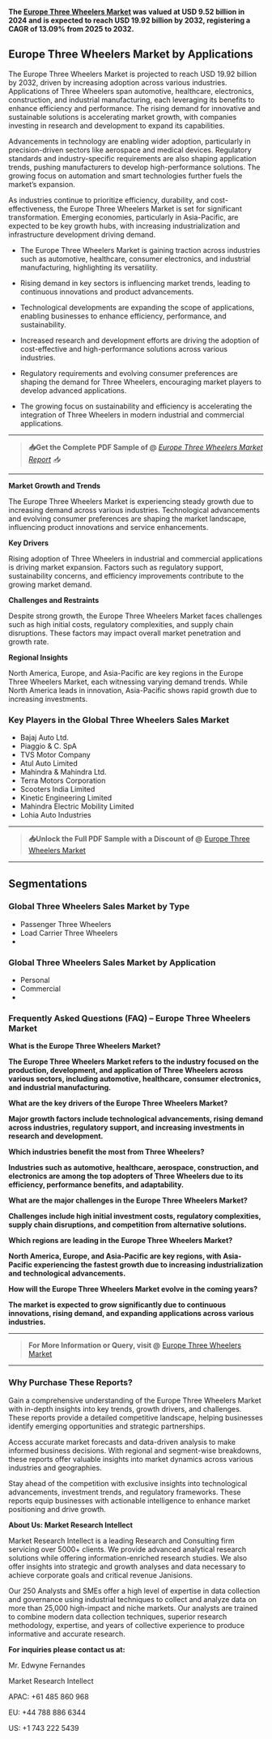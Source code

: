 <p><strong>The <a href="https://www.marketresearchintellect.com/download-sample/?rid=916257&amp;utm_source=Pulse-April-Europe&amp;utm_medium=852">Europe Three Wheelers Market</a> was valued at USD 9.52 billion in 2024 and is expected to reach USD 19.92 billion by 2032, registering a CAGR of 13.09% from 2025 to 2032.</strong></p><h2>Europe Three Wheelers Market by Applications&nbsp;</h2><p><p>The Europe Three Wheelers Market is projected to reach USD 19.92 billion by 2032, driven by increasing adoption across various industries. Applications of Three Wheelers span automotive, healthcare, electronics, construction, and industrial manufacturing, each leveraging its benefits to enhance efficiency and performance. The rising demand for innovative and sustainable solutions is accelerating market growth, with companies investing in research and development to expand its capabilities.</p><p>Advancements in technology are enabling wider adoption, particularly in precision-driven sectors like aerospace and medical devices. Regulatory standards and industry-specific requirements are also shaping application trends, pushing manufacturers to develop high-performance solutions. The growing focus on automation and smart technologies further fuels the market&rsquo;s expansion.</p><p>As industries continue to prioritize efficiency, durability, and cost-effectiveness, the Europe Three Wheelers Market is set for significant transformation. Emerging economies, particularly in Asia-Pacific, are expected to be key growth hubs, with increasing industrialization and infrastructure development driving demand.</p></p><ul><li><p>The Europe Three Wheelers Market is gaining traction across industries such as automotive, healthcare, consumer electronics, and industrial manufacturing, highlighting its versatility.</p></li><li><p>Rising demand in key sectors is influencing market trends, leading to continuous innovations and product advancements.</p></li><li><p>Technological developments are expanding the scope of applications, enabling businesses to enhance efficiency, performance, and sustainability.</p></li><li><p>Increased research and development efforts are driving the adoption of cost-effective and high-performance solutions across various industries.</p></li><li><p>Regulatory requirements and evolving consumer preferences are shaping the demand for Three Wheelers, encouraging market players to develop advanced applications.</p></li><li><p>The growing focus on sustainability and efficiency is accelerating the integration of Three Wheelers in modern industrial and commercial applications.</p></li></ul><hr /><blockquote><p><strong><span class="font-[700]">📥Get the Complete PDF Sample of @ </span></strong><em><span class="font-[700]"><a href="https://www.marketresearchintellect.com/download-sample/?rid=916257&amp;utm_source=Pulse-April-Europe&amp;utm_medium=852" target="_blank" data-tracking-control-name="article-ssr-frontend-pulse_little-text-block" data-tracking-will-navigate="" data-test-link="">Europe Three Wheelers Market Report</a>&nbsp;📥</span></em></p></blockquote><hr /><p class="" data-start="77" data-end="360"><strong data-start="77" data-end="105">Market Growth and Trends</strong></p><p class="" data-start="77" data-end="360">The Europe Three Wheelers Market is experiencing steady growth due to increasing demand across various industries. Technological advancements and evolving consumer preferences are shaping the market landscape, influencing product innovations and service enhancements.</p><p class="" data-start="362" data-end="606"><strong data-start="362" data-end="377">Key Drivers</strong></p><p class="" data-start="362" data-end="606">Rising adoption of Three Wheelers in industrial and commercial applications is driving market expansion. Factors such as regulatory support, sustainability concerns, and efficiency improvements contribute to the growing market demand.</p><p class="" data-start="608" data-end="849"><strong data-start="608" data-end="637">Challenges and Restraints</strong></p><p class="" data-start="608" data-end="849">Despite strong growth, the Europe Three Wheelers Market faces challenges such as high initial costs, regulatory complexities, and supply chain disruptions. These factors may impact overall market penetration and growth rate.</p><p class="" data-start="851" data-end="1095"><strong data-start="851" data-end="872">Regional Insights</strong></p><p class="" data-start="851" data-end="1095">North America, Europe, and Asia-Pacific are key regions in the Europe Three Wheelers Market, each witnessing varying demand trends. While North America leads in innovation, Asia-Pacific shows rapid growth due to increasing investments.</p><p><h3>Key Players in the Global Three Wheelers Sales Market </h3><ul><li>Bajaj Auto Ltd.</li><li>Piaggio & C. SpA</li><li>TVS Motor Company</li><li>Atul Auto Limited</li><li>Mahindra & Mahindra Ltd.</li><li>Terra Motors Corporation</li><li>Scooters India Limited</li><li>Kinetic Engineering Limited</li><li>Mahindra Electric Mobility Limited</li><li>Lohia Auto Industries</li></ul></p><hr /><blockquote><p><strong>📥Unlock the Full PDF Sample with a Discount of @</strong> <a href="https://www.marketresearchintellect.com/ask-for-discount/?rid=916257&amp;utm_source=Pulse-April-Europe&amp;utm_medium=852">Europe Three Wheelers Market</a></p></blockquote><hr /><p><h2>Segmentations</h2><h3>Global Three Wheelers Sales Market by Type</h3><ul><li>Passenger Three Wheelers</li><li>Load Carrier Three Wheelers</li><li></li></ul><h3>Global Three Wheelers Sales Market by Application</h3><ul><li>Personal</li><li>Commercial</li><li></li></ul></p><h3><strong>Frequently Asked Questions (FAQ) &ndash; Europe Three Wheelers Market</strong></h3><p><strong>What is the Europe Three Wheelers Market?</strong></p><p><strong>The Europe Three Wheelers Market refers to the industry focused on the production, development, and application of Three Wheelers across various sectors, including automotive, healthcare, consumer electronics, and industrial manufacturing.</strong></p><p><strong>What are the key drivers of the Europe Three Wheelers Market?</strong></p><p><strong>Major growth factors include technological advancements, rising demand across industries, regulatory support, and increasing investments in research and development.</strong></p><p><strong>Which industries benefit the most from Three Wheelers?</strong></p><p><strong>Industries such as automotive, healthcare, aerospace, construction, and electronics are among the top adopters of Three Wheelers due to its efficiency, performance benefits, and adaptability.</strong></p><p><strong>What are the major challenges in the Europe Three Wheelers Market?</strong></p><p><strong>Challenges include high initial investment costs, regulatory complexities, supply chain disruptions, and competition from alternative solutions.</strong></p><p><strong>Which regions are leading in the Europe Three Wheelers Market?</strong></p><p><strong>North America, Europe, and Asia-Pacific are key regions, with Asia-Pacific experiencing the fastest growth due to increasing industrialization and technological advancements.</strong></p><p><strong>How will the Europe Three Wheelers Market evolve in the coming years?</strong></p><p><strong>The market is expected to grow significantly due to continuous innovations, rising demand, and expanding applications across various industries.</strong></p><hr /><blockquote><p><span class="font-[700]"><strong>For More Information or Query, visit&nbsp;@</strong>&nbsp;</span><span class="font-[700]"><a href="https://www.marketresearchintellect.com/product/global-three-wheelers-sales-market/?utm_source=Linkedin&utm_medium=852" target="_blank" data-tracking-control-name="article-ssr-frontend-pulse_little-text-block" data-tracking-will-navigate="" data-test-link="">Europe Three Wheelers Market</a></span></p></blockquote><hr /><h3><strong data-start="0" data-end="31">Why Purchase These Reports?</strong></h3><p class="" data-start="35" data-end="297">Gain a comprehensive understanding of the Europe Three Wheelers Market with in-depth insights into key trends, growth drivers, and challenges. These reports provide a detailed competitive landscape, helping businesses identify emerging opportunities and strategic partnerships.</p><p class="" data-start="299" data-end="540">Access accurate market forecasts and data-driven analysis to make informed business decisions. With regional and segment-wise breakdowns, these reports offer valuable insights into market dynamics across various industries and geographies.</p><p class="" data-start="542" data-end="784">Stay ahead of the competition with exclusive insights into technological advancements, investment trends, and regulatory frameworks. These reports equip businesses with actionable intelligence to enhance market positioning and drive growth.</p><p><strong><span class="font-[700]">About Us: Market Research Intellect</span></strong></p><p><span class="">Market Research Intellect is a leading Research and Consulting firm servicing over 5000+ clients. We provide advanced analytical research solutions while offering information-enriched research studies.&nbsp;</span>We also offer insights into strategic and growth analyses and data necessary to achieve corporate goals and critical revenue Janisions.</p><p><span class="">Our 250 Analysts and SMEs offer a high level of expertise in data collection and governance using industrial techniques to collect and analyze data on more than 25,000 high-impact and niche markets. Our analysts are trained to combine modern data collection techniques, superior research methodology, expertise, and years of collective experience to produce informative and accurate research.</span></p><p><strong>For inquiries please contact us at:</strong></p><p>Mr. Edwyne Fernandes</p><p>Market Research Intellect</p><p>APAC: +61 485 860 968</p><p>EU: +44 788 886 6344</p><p>US: +1 743 222 5439</p>